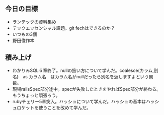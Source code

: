 ## 今日の目標
- ランテックの資料集め
- テックエッセンシャル課題。git fechはできるのか？
- いつもの3個
- 野田俊作本

## 積み上げ
- わかりみSQL６章終了。nullの扱い方について学んだ。coalesce(カラム,別名)　as カラム名　はカラム名がnullだったら別名を返しますよという関数。
- 現場railsSpec部分途中。specが失敗したときをやればSpec部分が終わる。もうちょっと頑張ろう。
- rubyチェリー5章突入。ハッシュについて学んだ。ハッシュの基本はハッシュロケットを使うことを改めて学んだ。